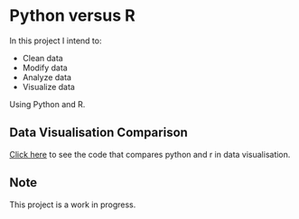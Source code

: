 # Python versus R 
In this project I intend to:
- Clean data 
- Modify data
- Analyze data
- Visualize data

Using Python and R.  

## Data Visualisation Comparison

[Click here](visualisation_comparison.md) to see the code that compares python and r in data visualisation.

## Note
This project is a work in progress.
